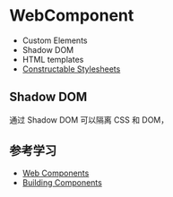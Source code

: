 # WebComponent

- Custom Elements
- Shadow DOM
- HTML templates
- [Constructable Stylesheets](https://developers.google.com/web/updates/2019/02/constructable-stylesheets)

## Shadow DOM

通过 Shadow DOM 可以隔离 CSS 和 DOM，

## 参考学习

- [Web Components](https://developer.mozilla.org/zh-CN/docs/Web/Web_Components)
- [Building Components ](https://developers.google.com/web/fundamentals/web-components)